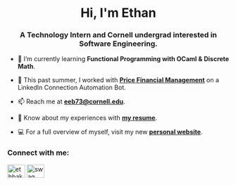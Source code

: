 <h1 align="center">Hi, I'm Ethan</h1>
<h3 align="center">A Technology Intern and Cornell undergrad interested in Software Engineering.</h3>

- 🌱 I’m currently learning **Functional Programming with OCaml & Discrete Math**.

- 🔭 This past summer, I worked with [**Price Financial Management**](https://www.pricefm.com) on a LinkedIn Connection Automation Bot.

- 📫 Reach me at **eeb73@cornell.edu**.

- 📄 Know about my experiences with [**my resume**](https://drive.google.com/file/d/1N4gF6uXObBoDUUfFWv6i-bc6X67EiRGs/view?usp=sharing).

- 💻 For a full overview of myself, visit my new [**personal website**](https://ebaker.us).

<h3 align="left">Connect with me:</h3>
<p align="left">
<a href="https://linkedin.com/in/ethbak" target="blank"><img align="center" src="https://raw.githubusercontent.com/rahuldkjain/github-profile-readme-generator/master/src/images/icons/Social/linked-in-alt.svg" alt="ethbak" height="30" width="40" /></a>
<a href="https://www.leetcode.com/ethanbaker" target="blank"><img align="center" src="https://raw.githubusercontent.com/rahuldkjain/github-profile-readme-generator/master/src/images/icons/Social/leet-code.svg" alt="swag" height="30" width="40" /></a>
</p>
